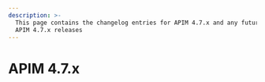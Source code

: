 ```yaml
---
description: >-
  This page contains the changelog entries for APIM 4.7.x and any future patch
  APIM 4.7.x releases
---
```


# APIM 4.7.x

